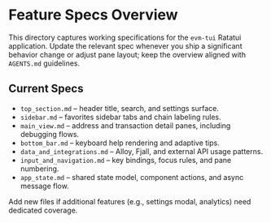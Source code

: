 # Feature Specs Overview

This directory captures working specifications for the `evm-tui` Ratatui application. Update the relevant spec whenever you ship a significant behavior change or adjust pane layout; keep the overview aligned with `AGENTS.md` guidelines.

## Current Specs
- `top_section.md` – header title, search, and settings surface.
- `sidebar.md` – favorites sidebar tabs and chain labeling rules.
- `main_view.md` – address and transaction detail panes, including debugging flows.
- `bottom_bar.md` – keyboard help rendering and adaptive tips.
- `data_and_integrations.md` – Alloy, Fjall, and external API usage patterns.
- `input_and_navigation.md` – key bindings, focus rules, and pane numbering.
- `app_state.md` – shared state model, component actions, and async message flow.

Add new files if additional features (e.g., settings modal, analytics) need dedicated coverage.
